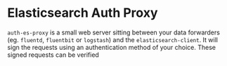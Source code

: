 Elasticsearch Auth Proxy
===

`auth-es-proxy` is a small web server sitting between your data forwarders (eg. `fluentd`, `fluentbit` or  `logstash`) and the `elasticsearch-client`. It will sign the requests using an authentication method of your choice. These signed requests can be verified 
